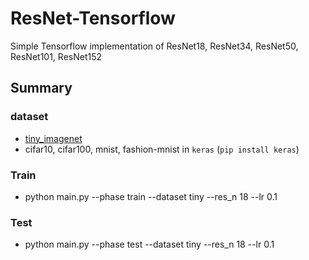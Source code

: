 # ResNet-Tensorflow
Simple Tensorflow implementation of ResNet18, ResNet34, ResNet50, ResNet101, ResNet152
## Summary
### dataset
* [tiny_imagenet](https://tiny-imagenet.herokuapp.com/)
* cifar10, cifar100, mnist, fashion-mnist in `keras` (`pip install keras`)

### Train
* python main.py --phase train --dataset tiny --res_n 18 --lr 0.1

### Test
* python main.py --phase test --dataset tiny --res_n 18 --lr 0.1

